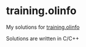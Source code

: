 # training.olinfo
My solutions for [training.olinfo](https://training.olinfo.it)  

Solutions are written in C/C++
